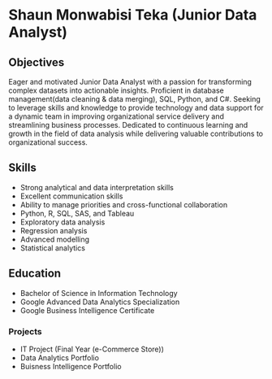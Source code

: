 # Shaun Monwabisi Teka (Junior Data Analyst)

## Objectives 
Eager and motivated Junior Data Analyst with a passion for transforming 
complex datasets into actionable insights. Proficient in database management(data cleaning & data merging), 
SQL, Python, and C#. Seeking to leverage skills and knowledge to provide 
technology and data support for a dynamic team in improving organizational 
service delivery and streamlining business processes. Dedicated to continuous 
learning and growth in the field of data analysis while delivering valuable 
contributions to organizational success.

## Skills
- Strong analytical and data interpretation skills
- Excellent communication skills
- Ability to manage priorities and cross-functional collaboration
- Python, R, SQL, SAS, and Tableau
- Exploratory data analysis
- Regression analysis
- Advanced modelling
- Statistical analytics

## Education
- Bachelor of Science in Information Technology
- Google Advanced Data Analytics Specialization
- Google Business Intelligence Certificate

### Projects
- IT Project (Final Year (e-Commerce Store))
- Data Analytics Portfolio
- Buisness Intelligence Portfolio

